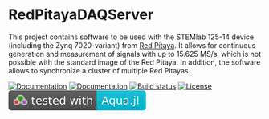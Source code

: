 # RedPitayaDAQServer

This project contains software to be used with the STEMlab 125-14 device (including the Zynq 7020-variant) from [Red Pitaya](https://redpitaya.com/). It allows for continuous generation and measurement of signals with up to 15.625 MS/s, which is not possible with the standard image of the Red Pitaya. In addition, the software allows to synchronize a cluster of multiple Red Pitayas.

[![Documentation](https://img.shields.io/badge/docs-stable-blue.svg)](https://tknopp.github.io/RedPitayaDAQServer/stable)
[![Documentation](https://img.shields.io/badge/docs-latest-blue.svg)](https://tknopp.github.io/RedPitayaDAQServer/dev)
[![Build status](https://github.com/tknopp/RedPitayaDAQServer/workflows/CI/badge.svg)](https://github.com/tknopp/RedPitayaDAQServer/actions)
[![License](https://img.shields.io/github/license/tknopp/RedPitayaDAQServer?color=green&style=flat)](https://github.com/tknopp/RedPitayaDAQServer/blob/main/LICENSE)
[![Aqua QA](https://raw.githubusercontent.com/JuliaTesting/Aqua.jl/master/badge.svg)](https://github.com/JuliaTesting/Aqua.jl)
